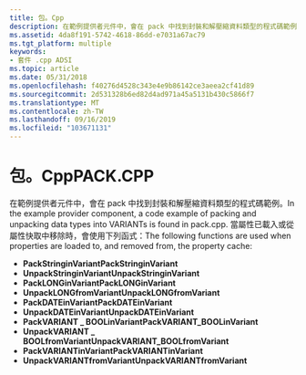 ```yaml
---
title: 包。Cpp
description: 在範例提供者元件中，會在 pack 中找到封裝和解壓縮資料類型的程式碼範例。
ms.assetid: 4da8f191-5742-4618-86dd-e7031a67ac79
ms.tgt_platform: multiple
keywords:
- 套件 .cpp ADSI
ms.topic: article
ms.date: 05/31/2018
ms.openlocfilehash: f40276d4528c343e4e9b86142ce3aeea2cf41d89
ms.sourcegitcommit: 2d531328b6ed82d4ad971a45a5131b430c5866f7
ms.translationtype: MT
ms.contentlocale: zh-TW
ms.lasthandoff: 09/16/2019
ms.locfileid: "103671131"
---
```

# <a name="packcpp"></a><span data-ttu-id="28636-104">包。Cpp</span><span class="sxs-lookup"><span data-stu-id="28636-104">PACK.CPP</span></span>

<span data-ttu-id="28636-105">在範例提供者元件中，會在 pack 中找到封裝和解壓縮資料類型的程式碼範例。</span><span class="sxs-lookup"><span data-stu-id="28636-105">In the example provider component, a code example of packing and unpacking data types into VARIANTs is found in pack.cpp.</span></span> <span data-ttu-id="28636-106">當屬性已載入或從屬性快取中移除時，會使用下列函式：</span><span class="sxs-lookup"><span data-stu-id="28636-106">The following functions are used when properties are loaded to, and removed from, the property cache:</span></span>

-   <span data-ttu-id="28636-107">**PackStringinVariant**</span><span class="sxs-lookup"><span data-stu-id="28636-107">**PackStringinVariant**</span></span>
-   <span data-ttu-id="28636-108">**UnpackStringinVariant**</span><span class="sxs-lookup"><span data-stu-id="28636-108">**UnpackStringinVariant**</span></span>
-   <span data-ttu-id="28636-109">**PackLONGinVariant**</span><span class="sxs-lookup"><span data-stu-id="28636-109">**PackLONGinVariant**</span></span>
-   <span data-ttu-id="28636-110">**UnpackLONGfromVariant**</span><span class="sxs-lookup"><span data-stu-id="28636-110">**UnpackLONGfromVariant**</span></span>
-   <span data-ttu-id="28636-111">**PackDATEinVariant**</span><span class="sxs-lookup"><span data-stu-id="28636-111">**PackDATEinVariant**</span></span>
-   <span data-ttu-id="28636-112">**UnpackDATEinVariant**</span><span class="sxs-lookup"><span data-stu-id="28636-112">**UnpackDATEinVariant**</span></span>
-   <span data-ttu-id="28636-113">**PackVARIANT \_ BOOLinVariant**</span><span class="sxs-lookup"><span data-stu-id="28636-113">**PackVARIANT\_BOOLinVariant**</span></span>
-   <span data-ttu-id="28636-114">**UnpackVARIANT \_ BOOLfromVariant**</span><span class="sxs-lookup"><span data-stu-id="28636-114">**UnpackVARIANT\_BOOLfromVariant**</span></span>
-   <span data-ttu-id="28636-115">**PackVARIANTinVariant**</span><span class="sxs-lookup"><span data-stu-id="28636-115">**PackVARIANTinVariant**</span></span>
-   <span data-ttu-id="28636-116">**UnpackVARIANTfromVariant**</span><span class="sxs-lookup"><span data-stu-id="28636-116">**UnpackVARIANTfromVariant**</span></span>

 

 




